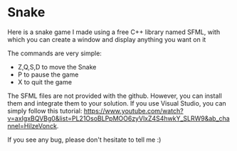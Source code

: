 # Snake
Here is a snake game I made using a free C++ library named SFML, with which you can create a window and display anything you want on it

The commands are very simple:
- Z,Q,S,D to move the Snake
- P to pause the game
- X to quit the game

The SFML files are not provided with the github. However, you can install them and integrate them to your solution. If you use Visual Studio, you can simply follow this tutorial: https://www.youtube.com/watch?v=axIgxBQVBg0&list=PL21OsoBLPpMOO6zyVlxZ4S4hwkY_SLRW9&ab_channel=HilzeVonck.

If you see any bug, please don't hesitate to tell me :)

